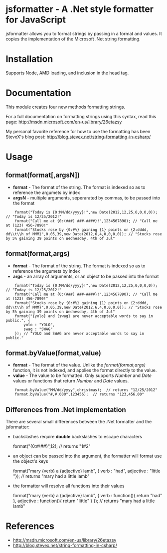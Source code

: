 jsformatter - A .Net style formatter for JavaScript
===========
jsformatter allows you to format strings by passing in a format and values.  It copies the implementation of the Microsoft .Net string formatting.


Installation
============
Supports Node, AMD loading, and inclusion in the head tag.

Documentation
=============
This module creates four new methods formatting strings.

For a full documentation on formatting strings using this syntax, read this page: http://msdn.microsoft.com/en-us/library/26etazsy

My personal favorite reference for how to use the formatting has been SteveX's blog post: http://blog.stevex.net/string-formatting-in-csharp/

Usage
=====

format(format[,argsN])
--------------------------------

 * **format** - The format of the string.  The format is indexed so as to reference the argumets by index
 * **argsN** - multiple arguments, seperarated by commas, to be passed into the format

```
	format("Today is {0:MM/dd/yyyy}!",new Date(2012,12,25,0,0,0,0)); // "Today is 12/25/2012!"
	format("Call me at {0:(###) ###-####}!",1234567890); // "Call me at (123) 456-7890!"
	format("Stocks rose by {0:#%} gaining {1} points on {2:dddd, dd\\t\\h of MMM}",0.05,39,new Date(2012,6,4,0,0,0,0)); // "Stocks rose by 5% gaining 39 points on Wednesday, 4th of Jul"
```

format(format,args)
--------------------------------

 * **format** - The format of the string.  The format is indexed so as to reference the argumets by index
 * **args** - an array of arguments, or an object to be passed into the format

```
	format("Today is {0:MM/dd/yyyy}!",new Date(2012,12,25,0,0,0,0)); // "Today is 12/25/2012!"
	format("Call me at {0:(###) ###-####}!",1234567890); // "Call me at (123) 456-7890!"
	format("Stocks rose by {0:#%} gaining {1} points on {2:dddd, dd\\t\\h of MMM}",0.05,39,new Date(2012,6,4,0,0,0,0)); // "Stocks rose by 5% gaining 39 points on Wednesday, 4th of Jul"
	format("{yolo} and {swag} are never acceptable words to say in public.", {
		yolo : "YOLO",
		swag : "SWAG"
	}); // "YOLO and SWAG are never acceptable words to say in public."
```

format.byValue(format,value)
-----------------------------------

 * **format** - The format of the value.  Unlike the *format(format,args)* function, it is not indexed, and applies the format directly to the value.
 * **value** - The value to be formatted.  Only supports *Number* and *Date* values or functions that return *Number* and *Date* values.

```
	format.byValue("MM/dd/yyyy",christmas);  // returns "12/25/2012"
	format.byValue("#,#.000",123456);  // returns "123,456.00"
```


Differences from .Net implementation
------------------------------------

There are several small differences between the .Net formatter and the jsformatter:

* backslashes require **double** backslashes to escape characters

	format("{0:#\\##}",12); // returns "1#2"

* an object can be passed into the argument, the formatter will format use the object's keys

	format("mary {verb} a {adjective} lamb", { verb : "had", adjective : "little "}); // returns "mary had a little lamb"

* the formatter will resolve all functions into their values

	format("mary {verb} a {adjective} lamb", {
		verb : function(){ return "had" },
		adjective : function(){ return "little" }
	}); // returns "mary had a little lamb"

References
==========

* http://msdn.microsoft.com/en-us/library/26etazsy
* http://blog.stevex.net/string-formatting-in-csharp/
